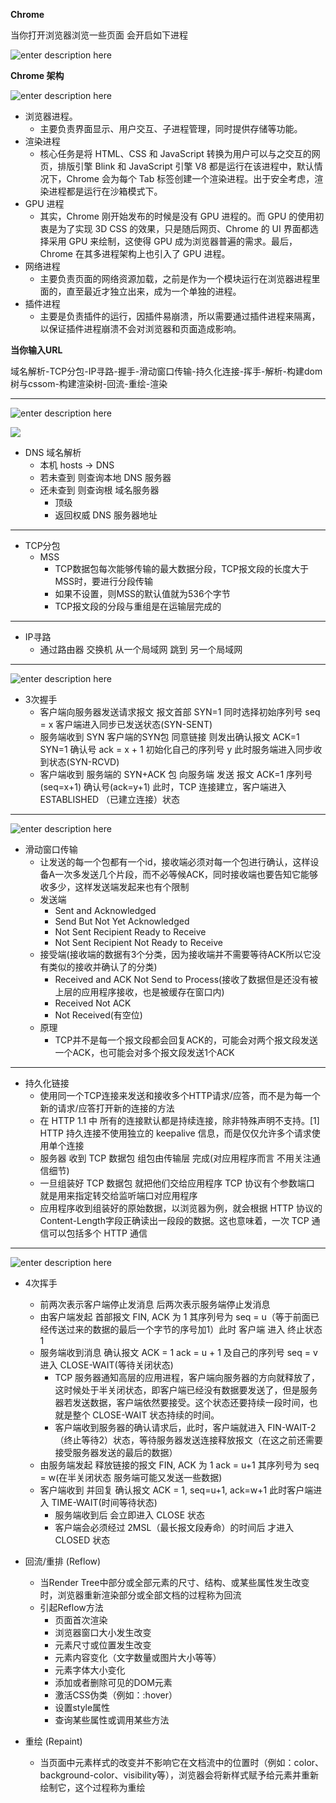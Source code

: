 **Chrome**

当你打开浏览器浏览一些页面 会开启如下进程

![enter description here](https://img.wsmpage.cn/learning/2019-9-29/1569738666767.png)

**Chrome 架构**

![enter description here](https://img.wsmpage.cn/learning/2019-9-29/1569739489462.png)

* 浏览器进程。
	* 主要负责界面显示、用户交互、子进程管理，同时提供存储等功能。
* 渲染进程
	* 核心任务是将 HTML、CSS 和 JavaScript 转换为用户可以与之交互的网页，排版引擎 Blink 和 JavaScript 引擎 V8 都是运行在该进程中，默认情况下，Chrome 会为每个 Tab 标签创建一个渲染进程。出于安全考虑，渲染进程都是运行在沙箱模式下。
* GPU 进程
	* 其实，Chrome 刚开始发布的时候是没有 GPU 进程的。而 GPU 的使用初衷是为了实现 3D CSS 的效果，只是随后网页、Chrome 的 UI 界面都选择采用 GPU 来绘制，这使得 GPU 成为浏览器普遍的需求。最后，Chrome 在其多进程架构上也引入了 GPU 进程。
* 网络进程
	* 主要负责页面的网络资源加载，之前是作为一个模块运行在浏览器进程里面的，直至最近才独立出来，成为一个单独的进程。
* 插件进程
	* 主要是负责插件的运行，因插件易崩溃，所以需要通过插件进程来隔离，以保证插件进程崩溃不会对浏览器和页面造成影响。


**当你输入URL**

域名解析-TCP分包-IP寻路-握手-滑动窗口传输-持久化连接-挥手-解析-构建dom树与cssom-构建渲染树-回流-重绘-渲染


****

![enter description here](https://img.wsmpage.cn/learning/2019-9-29/1569747459226.png)


![](https://img.wsmpage.cn/learning/2019-9-29/1569747477182.png)

* DNS 域名解析
	* 本机 hosts -> DNS 
	* 若未查到  则查询本地 DNS 服务器
	* 还未查到  则查询根 域名服务器
		*  顶级
		* 返回权威 DNS 服务器地址 


****
* TCP分包
	* MSS
		* TCP数据包每次能够传输的最大数据分段，TCP报文段的长度大于MSS时，要进行分段传输 
		* 如果不设置，则MSS的默认值就为536个字节
		* TCP报文段的分段与重组是在运输层完成的
 
****
* IP寻路
	* 通过路由器 交换机 从一个局域网 跳到 另一个局域网 

****	
	

![enter description here](https://img.wsmpage.cn/learning/2019-9-30/1569806945328.png)

* 3次握手
	* 客户端向服务器发送请求报文  报文首部 SYN=1 同时选择初始序列号 seq = x 客户端进入同步已发送状态(SYN-SENT)
	* 服务端收到 SYN 客户端的SYN包 同意链接 则发出确认报文 ACK=1 SYN=1 确认号 ack = x + 1  初始化自己的序列号 y 此时服务端进入同步收到状态(SYN-RCVD)
	* 客户端收到 服务端的 SYN+ACK 包 向服务端 发送 报文 ACK=1 序列号(seq=x+1) 确认号(ack=y+1) 此时，TCP 连接建立，客户端进入 ESTABLISHED （已建立连接）状态


****

![enter description here](https://img.wsmpage.cn/learning/2019-9-30/1569813377271.png)


* 滑动窗口传输
	* 让发送的每一个包都有一个id，接收端必须对每一个包进行确认，这样设备A一次多发送几个片段，而不必等候ACK，同时接收端也要告知它能够收多少，这样发送端发起来也有个限制
	* 发送端
		* Sent and Acknowledged 
		* Send But Not Yet Acknowledged
		* Not Sent Recipient Ready to Receive
		* Not Sent Recipient Not Ready to Receive  
	* 接受端(接收端的数据有3个分类，因为接收端并不需要等待ACK所以它没有类似的接收并确认了的分类)
		* Received and ACK Not Send to Process(接收了数据但是还没有被上层的应用程序接收，也是被缓存在窗口内)
		* Received  Not ACK
		* Not Received(有空位)
	* 原理
		* TCP并不是每一个报文段都会回复ACK的，可能会对两个报文段发送一个ACK，也可能会对多个报文段发送1个ACK  
	
****
* 持久化链接
	* 使用同一个TCP连接来发送和接收多个HTTP请求/应答，而不是为每一个新的请求/应答打开新的连接的方法
	* 在 HTTP 1.1 中 所有的连接默认都是持续连接，除非特殊声明不支持。[1] HTTP 持久连接不使用独立的 keepalive 信息，而是仅仅允许多个请求使用单个连接 
	* 服务器 收到 TCP 数据包 组包由传输层 完成(对应用程序而言 不用关注通信细节)
	* 一旦组装好 TCP 数据包 就把他们交给应用程序 TCP 协议有个参数端口 就是用来指定转交给监听端口对应用程序
	* 应用程序收到组装好的原始数据，以浏览器为例，就会根据 HTTP 协议的Content-Length字段正确读出一段段的数据。这也意味着，一次 TCP 通信可以包括多个 HTTP 通信 


****
![enter description here](https://img.wsmpage.cn/learning/2019-9-30/1569812910497.png)


* 4次挥手
	* 前两次表示客户端停止发消息 后两次表示服务端停止发消息 
	* 由客户端发起 首部报文 FIN, ACK 为 1 其序列号为 seq = u（等于前面已经传送过来的数据的最后一个字节的序号加1）此时 客户端 进入 终止状态1 
	* 服务端收到消息 确认报文 ACK = 1 ack = u + 1  及自己的序列号 seq = v 进入 CLOSE-WAIT(等待关闭状态)
		* TCP 服务器通知高层的应用进程，客户端向服务器的方向就释放了，这时候处于半关闭状态，即客户端已经没有数据要发送了，但是服务器若发送数据，客户端依然要接受。这个状态还要持续一段时间，也就是整个 CLOSE-WAIT 状态持续的时间。
		* 客户端收到服务器的确认请求后，此时，客户端就进入 FIN-WAIT-2（终止等待2）状态，等待服务器发送连接释放报文（在这之前还需要接受服务器发送的最后的数据）
	* 由服务端发起 释放链接的报文 FIN, ACK 为 1  ack = u+1 其序列号为 seq = w(在半关闭状态 服务端可能又发送一些数据) 
	* 客户端收到 并回复 确认报文 ACK = 1, seq=u+1, ack=w+1 此时客户端进入 TIME-WAIT(时间等待状态)
		* 服务端收到后 会立即进入 CLOSE 状态
		* 客户端会必须经过 2MSL（最长报文段寿命）的时间后 才进入 CLOSED 状态    

* 回流/重排 (Reflow)
	* 当Render Tree中部分或全部元素的尺寸、结构、或某些属性发生改变时，浏览器重新渲染部分或全部文档的过程称为回流
	* 引起Reflow方法
		* 页面首次渲染
		* 浏览器窗口大小发生改变
		* 元素尺寸或位置发生改变
		* 元素内容变化（文字数量或图片大小等等）
		* 元素字体大小变化
		* 添加或者删除可见的DOM元素
		* 激活CSS伪类（例如：:hover）
		* 设置style属性
		* 查询某些属性或调用某些方法

* 重绘 (Repaint)
	* 当页面中元素样式的改变并不影响它在文档流中的位置时（例如：color、background-color、visibility等），浏览器会将新样式赋予给元素并重新绘制它，这个过程称为重绘   
	
